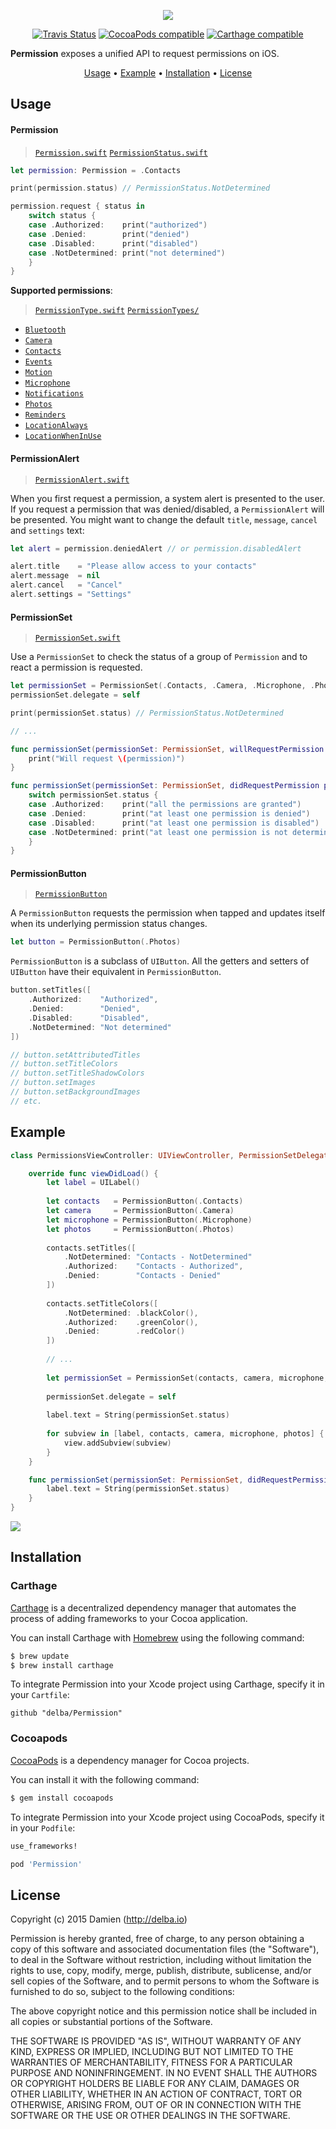 <p align="center">
  <img src="https://github.com/delba/Permission/raw/assets/Permission@2x.png">
</p>

<p align="center">
  <a href="https://travis-ci.org/delba/Permission"><img alt="Travis Status" src="https://img.shields.io/travis/delba/Permission.svg"/></a>
  <a href="https://img.shields.io/cocoapods/v/Permission.svg"><img alt="CocoaPods compatible" src="https://img.shields.io/cocoapods/v/Permission.svg"/></a>
  <a href="https://github.com/Carthage/Carthage"><img alt="Carthage compatible" src="https://img.shields.io/badge/Carthage-compatible-4BC51D.svg?style=flat"/></a>
</p>

**Permission** exposes a unified API to request permissions on iOS.

<p align="center">
    <a href="#usage">Usage</a> • <a href="#example">Example</a> • <a href="#installation">Installation</a> • <a href="#license">License</a>
</p>

## Usage

#### Permission

> [`Permission.swift`](https://github.com/delba/Permission/blob/master/Source/Permission.swift)
> [`PermissionStatus.swift`](https://github.com/delba/Permission/blob/master/Source/PermissionStatus.swift)

```swift
let permission: Permission = .Contacts

print(permission.status) // PermissionStatus.NotDetermined

permission.request { status in
    switch status {
    case .Authorized:    print("authorized")
    case .Denied:        print("denied")
    case .Disabled:      print("disabled")
    case .NotDetermined: print("not determined")
    }
}
```

**Supported permissions**:

> [`PermissionType.swift`](https://github.com/delba/Permission/blob/master/Source/PermissionType.swift)
> [`PermissionTypes/`](https://github.com/delba/Permission/tree/master/Source/PermissionTypes)

- [`Bluetooth`](https://github.com/delba/Permission/blob/master/Source/PermissionTypes/Bluetooth.swift)
- [`Camera`](https://github.com/delba/Permission/blob/master/Source/PermissionTypes/Camera.swift)
- [`Contacts`](https://github.com/delba/Permission/blob/master/Source/PermissionTypes/Contacts.swift)
- [`Events`](https://github.com/delba/Permission/blob/master/Source/PermissionTypes/Events.swift)
- [`Motion`](https://github.com/delba/Permission/blob/master/Source/PermissionTypes/Motion.swift)
- [`Microphone`](https://github.com/delba/Permission/blob/master/Source/PermissionTypes/Microphone.swift)
- [`Notifications`](https://github.com/delba/Permission/blob/master/Source/PermissionTypes/Notifications.swift)
- [`Photos`](https://github.com/delba/Permission/blob/master/Source/PermissionTypes/Photos.swift)
- [`Reminders`](https://github.com/delba/Permission/blob/master/Source/PermissionTypes/Reminders.swift)
- [`LocationAlways`](https://github.com/delba/Permission/blob/master/Source/PermissionTypes/LocationAlways.swift)
- [`LocationWhenInUse`](https://github.com/delba/Permission/blob/master/Source/PermissionTypes/LocationWhenInUse.swift)

#### PermissionAlert

> [`PermissionAlert.swift`](https://github.com/delba/Permission/blob/master/Source/PermissionAlert.swift)

When you first request a permission, a system alert is presented to the user.
If you request a permission that was denied/disabled, a `PermissionAlert` will be presented.
You might want to change the default `title`, `message`, `cancel` and `settings` text:

```swift
let alert = permission.deniedAlert // or permission.disabledAlert

alert.title    = "Please allow access to your contacts"
alert.message  = nil
alert.cancel   = "Cancel"
alert.settings = "Settings"
```

#### PermissionSet

> [`PermissionSet.swift`](https://github.com/delba/Permission/blob/master/Source/PermissionSet.swift)

Use a `PermissionSet` to check the status of a group of `Permission` and to react a permission is requested.

```swift
let permissionSet = PermissionSet(.Contacts, .Camera, .Microphone, .Photos)
permissionSet.delegate = self

print(permissionSet.status) // PermissionStatus.NotDetermined

// ...

func permissionSet(permissionSet: PermissionSet, willRequestPermission permission: Permission) {
    print("Will request \(permission)")
}

func permissionSet(permissionSet: PermissionSet, didRequestPermission permission: Permission) {
    switch permissionSet.status {
    case .Authorized:    print("all the permissions are granted")
    case .Denied:        print("at least one permission is denied")
    case .Disabled:      print("at least one permission is disabled")
    case .NotDetermined: print("at least one permission is not determined")
    }
}
```

#### PermissionButton

> [`PermissionButton`](https://github.com/delba/Permission/blob/master/Source/PermissionButton.swift)

A `PermissionButton` requests the permission when tapped and updates itself when its underlying permission status changes.

```swift
let button = PermissionButton(.Photos)
```

`PermissionButton` is a subclass of `UIButton`. All the getters and setters of `UIButton` have their equivalent in `PermissionButton`.

```swift
button.setTitles([
    .Authorized:    "Authorized",
    .Denied:        "Denied",
    .Disabled:      "Disabled",
    .NotDetermined: "Not determined"
])

// button.setAttributedTitles
// button.setTitleColors
// button.setTitleShadowColors
// button.setImages
// button.setBackgroundImages
// etc.
```

## Example

```swift
class PermissionsViewController: UIViewController, PermissionSetDelegate {

    override func viewDidLoad() {
        let label = UILabel()
        
        let contacts   = PermissionButton(.Contacts)
        let camera     = PermissionButton(.Camera)
        let microphone = PermissionButton(.Microphone)
        let photos     = PermissionButton(.Photos)
        
        contacts.setTitles([
            .NotDetermined: "Contacts - NotDetermined"
            .Authorized:    "Contacts - Authorized",
            .Denied:        "Contacts - Denied"
        ])
        
        contacts.setTitleColors([
            .NotDetermined: .blackColor(),
            .Authorized:    .greenColor(),
            .Denied:        .redColor()
        ])
        
        // ...
      
        let permissionSet = PermissionSet(contacts, camera, microphone, photos)
        
        permissionSet.delegate = self
        
        label.text = String(permissionSet.status)
        
        for subview in [label, contacts, camera, microphone, photos] {
            view.addSubview(subview)
        }
    }

    func permissionSet(permissionSet: PermissionSet, didRequestPermission permission: Permission) {
        label.text = String(permissionSet.status)
    }
}
```

<img align="center" src="https://raw.githubusercontent.com/delba/Permission/assets/permission.gif" />

## Installation

### Carthage

[Carthage](https://github.com/Carthage/Carthage) is a decentralized dependency manager that automates the process of adding frameworks to your Cocoa application.

You can install Carthage with [Homebrew](http://brew.sh/) using the following command:

```bash
$ brew update
$ brew install carthage
```

To integrate Permission into your Xcode project using Carthage, specify it in your `Cartfile`:

```ogdl
github "delba/Permission"
```

### Cocoapods

[CocoaPods](http://cocoapods.org) is a dependency manager for Cocoa projects.

You can install it with the following command:

```bash
$ gem install cocoapods
```

To integrate Permission into your Xcode project using CocoaPods, specify it in your `Podfile`:

```ruby
use_frameworks!

pod 'Permission'
```

## License

Copyright (c) 2015 Damien (http://delba.io)

Permission is hereby granted, free of charge, to any person obtaining a copy
of this software and associated documentation files (the "Software"), to deal
in the Software without restriction, including without limitation the rights
to use, copy, modify, merge, publish, distribute, sublicense, and/or sell
copies of the Software, and to permit persons to whom the Software is
furnished to do so, subject to the following conditions:

The above copyright notice and this permission notice shall be included in all
copies or substantial portions of the Software.

THE SOFTWARE IS PROVIDED "AS IS", WITHOUT WARRANTY OF ANY KIND, EXPRESS OR
IMPLIED, INCLUDING BUT NOT LIMITED TO THE WARRANTIES OF MERCHANTABILITY,
FITNESS FOR A PARTICULAR PURPOSE AND NONINFRINGEMENT. IN NO EVENT SHALL THE
AUTHORS OR COPYRIGHT HOLDERS BE LIABLE FOR ANY CLAIM, DAMAGES OR OTHER
LIABILITY, WHETHER IN AN ACTION OF CONTRACT, TORT OR OTHERWISE, ARISING FROM,
OUT OF OR IN CONNECTION WITH THE SOFTWARE OR THE USE OR OTHER DEALINGS IN THE
SOFTWARE.
